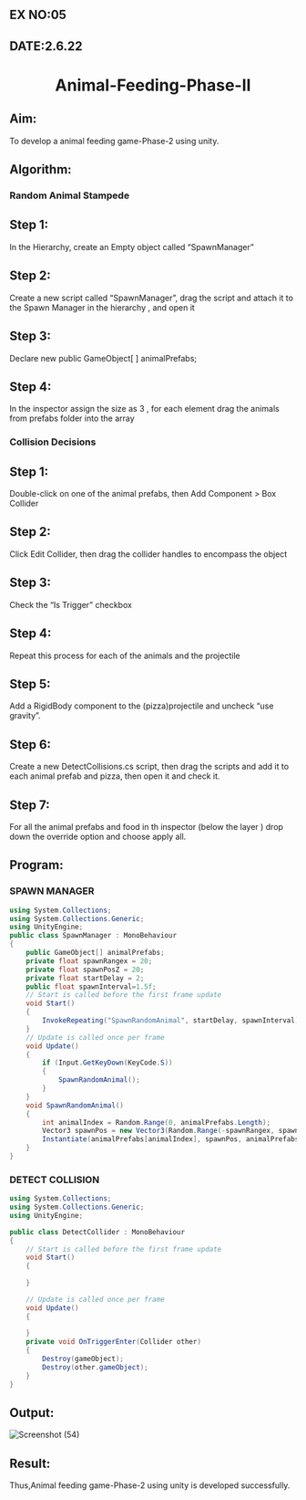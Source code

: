 ## EX NO:05
## DATE:2.6.22
# <p align="center"> Animal-Feeding-Phase-II

## Aim:
To develop a animal feeding game-Phase-2 using unity.
## Algorithm:
### Random Animal Stampede
## Step 1: 
In the Hierarchy, create an Empty object called “SpawnManager”
## Step 2:
Create a new script called “SpawnManager”, drag the script and attach it to the Spawn Manager in the hierarchy , and open it
## Step 3: 
Declare new public GameObject[ ] animalPrefabs;
## Step 4:
In the inspector assign the size as 3 , for each element drag the animals from prefabs folder into the array

### Collision Decisions
## Step 1:
Double-click on one of the animal prefabs, then Add Component > Box Collider
## Step 2:
Click Edit Collider, then drag the collider handles to encompass the object
## Step 3: 
Check the “Is Trigger” checkbox
## Step 4: 
Repeat this process for each of the animals and the projectile
## Step 5:
Add a RigidBody component to the (pizza)projectile and uncheck “use gravity”.
## Step 6:
Create a new DetectCollisions.cs script, then drag the scripts and add it to each animal prefab and pizza, then open it and check it.
## Step 7:
For all the animal prefabs and food in th inspector (below the  layer ) drop down the override option and choose apply all.

## Program:
### SPAWN MANAGER
```c#
using System.Collections;
using System.Collections.Generic;
using UnityEngine;
public class SpawnManager : MonoBehaviour
{
    public GameObject[] animalPrefabs;
    private float spawnRangex = 20;
    private float spawnPosZ = 20;
    private float startDelay = 2;
    public float spawnInterval=1.5f;
    // Start is called before the first frame update
    void Start()
    {
        InvokeRepeating("SpawnRandomAnimal", startDelay, spawnInterval);
    }
    // Update is called once per frame
    void Update()
    {
        if (Input.GetKeyDown(KeyCode.S))
        {
            SpawnRandomAnimal();
        }
    }
    void SpawnRandomAnimal()
    {
        int animalIndex = Random.Range(0, animalPrefabs.Length);
        Vector3 spawnPos = new Vector3(Random.Range(-spawnRangex, spawnRangex), 0, spawnPosZ);
        Instantiate(animalPrefabs[animalIndex], spawnPos, animalPrefabs[animalIndex].transform.rotation);
    }
}

```
### DETECT COLLISION
```C#
using System.Collections;
using System.Collections.Generic;
using UnityEngine;

public class DetectCollider : MonoBehaviour
{
    // Start is called before the first frame update
    void Start()
    {
        
    }

    // Update is called once per frame
    void Update()
    {
        
    }
    private void OnTriggerEnter(Collider other)
    {
        Destroy(gameObject);
        Destroy(other.gameObject);
    }
}

```
## Output:
![Screenshot (54)](https://user-images.githubusercontent.com/75235488/173235360-bd579ae8-dc6e-49e5-8430-74603c5c18fd.png)

## Result:

Thus,Animal feeding game-Phase-2 using unity is developed successfully.

